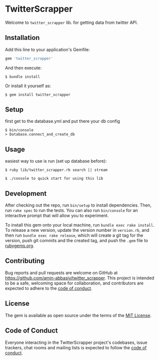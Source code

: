 # TwitterScrapper

Welcome to `twitter_scrapper` lib. for getting data from twitter API.

## Installation

Add this line to your application's Gemfile:

```ruby
gem 'twitter_scrapper'
```

And then execute:

    $ bundle install

Or install it yourself as:

    $ gem install twitter_scrapper

## Setup

first get to the database.yml and put there your db config

    $ bin/console 
    > Database.connect_and_create_db

## Usage
easiest way to use is run (set up database before):

    $ ruby lib/twitter_scrapper.rb search || stream

    $ ./console to quick start for using this lib

## Development

After checking out the repo, run `bin/setup` to install dependencies. Then, run `rake spec` to run the tests. You can also run `bin/console` for an interactive prompt that will allow you to experiment.

To install this gem onto your local machine, run `bundle exec rake install`. To release a new version, update the version number in `version.rb`, and then run `bundle exec rake release`, which will create a git tag for the version, push git commits and the created tag, and push the `.gem` file to [rubygems.org](https://rubygems.org).

## Contributing

Bug reports and pull requests are welcome on GitHub at https://github.com/amin-abbasiy/twitter_scrapper. This project is intended to be a safe, welcoming space for collaboration, and contributors are expected to adhere to the [code of conduct](https://github.com/amin-abbasiy/twitter_scrapper/twitter_scrapper/CODE_OF_CONDUCT.md).

## License

The gem is available as open source under the terms of the [MIT License](https://opensource.org/licenses/MIT).

## Code of Conduct

Everyone interacting in the TwitterScrapper project's codebases, issue trackers, chat rooms and mailing lists is expected to follow the [code of conduct](https://github.com/amin-abbasiy/twitter_scrapper/blob/master/CODE_OF_CONDUCT.md).
